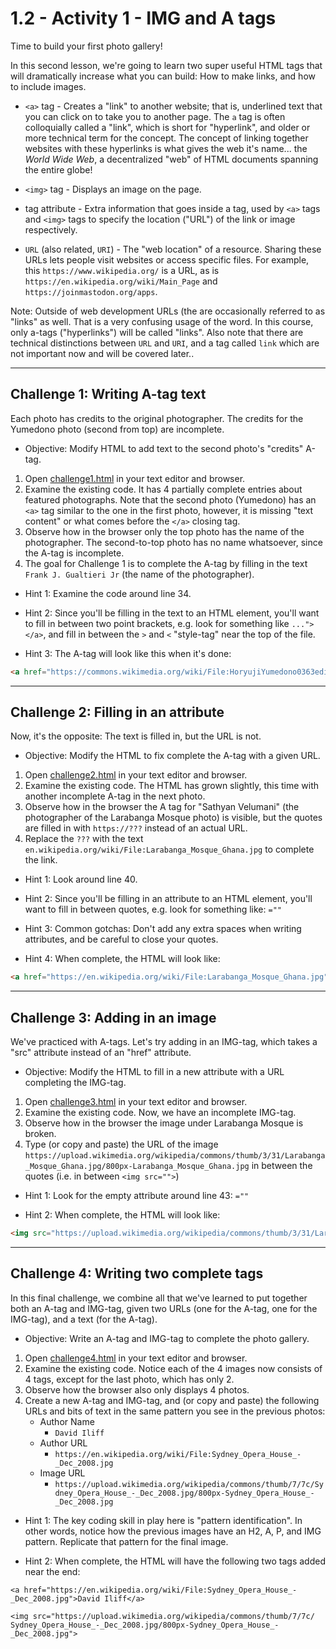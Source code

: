 # 1.2 - Activity 1 - IMG and A tags

Time to build your first photo gallery!

In this second lesson, we're going to learn two super useful HTML tags that
will dramatically increase what you can build: How to make links, and how to
include images.

- `<a>` tag - Creates a "link" to another website; that is, underlined text
  that you can click on to take you to another page. The `a` tag is often
  colloquially called a "link", which is short for "hyperlink", and older or
  more technical term for the concept. The concept of linking together websites
  with these hyperlinks is what gives the web it's name... the *World Wide
  Web*, a decentralized "web" of HTML documents spanning the entire globe!

- `<img>` tag - Displays an image on the page.

- tag attribute - Extra information that goes inside a tag, used by `<a>` tags
  and `<img>` tags to specify the location ("URL") of the link or image respectively.

- `URL` (also related, `URI`) - The "web location" of a resource. Sharing these
  URLs lets people visit websites or access specific files. For example, this
  `https://www.wikipedia.org/` is a URL, as is
  `https://en.wikipedia.org/wiki/Main_Page` and `https://joinmastodon.org/apps`.

Note: Outside of web development URLs (the are occasionally referred to as
"links" as well. That is a very confusing usage of the word. In this course,
only a-tags ("hyperlinks") will be called "links". Also note that there are
technical distinctions between `URL` and `URI`, and a tag called `link` which
are not important now and will be covered later..

-------------


Challenge 1: Writing A-tag text
----------------------------------

Each photo has credits to the original photographer.  The credits for the
Yumedono photo (second from top) are incomplete.

* Objective: Modify HTML to add text to the second photo's "credits" A-tag.

1. Open [challenge1.html](./challenge1.html) in your text editor and browser.
2. Examine the existing code. It has 4 partially complete entries about
featured photographs. Note that the second photo (Yumedono)
has an `<a>` tag similar to the one in the first photo, however, it is missing
"text content" or what comes before the `</a>` closing tag.
3. Observe how in the browser only the top photo has the name of the
photographer. The second-to-top photo has no name whatsoever, since the A-tag
is incomplete.
4. The goal for Challenge 1 is to complete the A-tag by filling in the text
`Frank J. Gualtieri Jr` (the name of the photographer).

* Hint 1: Examine the code around line 34.

* Hint 2: Since you'll be filling in the text to an HTML element, you'll want
  to fill in between two point brackets, e.g. look for something like `...">
  </a>`, and fill in between the `>` and `<` "style-tag" near the top of the
  file.

* Hint 3: The A-tag will look like this when it's done:

```html
<a href="https://commons.wikimedia.org/wiki/File:HoryujiYumedono0363edit4.jpg">Frank J. Gualtieri Jr</a>
```

-------------


Challenge 2: Filling in an attribute
----------------------------------

Now, it's the opposite: The text is filled in, but the URL is not.

* Objective: Modify the HTML to fix complete the A-tag with a given URL.

1. Open [challenge2.html](./challenge2.html) in your text editor and browser.
2. Examine the existing code. The HTML has grown slightly, this time with
another incomplete A-tag in the next photo.
3. Observe how in the browser the A tag for "Sathyan Velumani" (the
photographer of the Larabanga Mosque photo) is visible, but the quotes are
filled in with `https://???` instead of an actual URL.
4. Replace the `???` with the text
`en.wikipedia.org/wiki/File:Larabanga_Mosque_Ghana.jpg` to complete the
link.

- Hint 1: Look around line 40.

- Hint 2: Since you'll be filling in an attribute to an HTML element, you'll
  want to fill in between quotes, e.g. look for something like: `=""`

- Hint 3: Common gotchas: Don't add any extra spaces when writing attributes,
  and be careful to close your quotes.

- Hint 4: When complete, the HTML will look like:

```html
<a href="https://en.wikipedia.org/wiki/File:Larabanga_Mosque_Ghana.jpg">Sathyan Velumani</a>
```

-------------



Challenge 3: Adding in an image
----------------------------------

We've practiced with A-tags. Let's try adding in an IMG-tag, which takes a
"src" attribute instead of an "href" attribute.

* Objective: Modify the HTML to fill in a new attribute with a URL completing
  the IMG-tag.

1. Open [challenge3.html](./challenge3.html) in your text editor and browser.
2. Examine the existing code. Now, we have an incomplete IMG-tag.
3. Observe how in the browser the image under Larabanga Mosque is broken.
4. Type (or copy and paste) the URL of the image
`https://upload.wikimedia.org/wikipedia/commons/thumb/3/31/Larabanga_Mosque_Ghana.jpg/800px-Larabanga_Mosque_Ghana.jpg`
in between the quotes (i.e. in between `<img src="">`)

- Hint 1: Look for the empty attribute around line 43: `=""`

- Hint 2: When complete, the HTML will look like:

```html
<img src="https://upload.wikimedia.org/wikipedia/commons/thumb/3/31/Larabanga_Mosque_Ghana.jpg/800px-Larabanga_Mosque_Ghana.jpg">
```

-------------


Challenge 4: Writing two complete tags
----------------------------------

In this final challenge, we combine all that we've learned to put together both
an A-tag and IMG-tag, given two URLs (one for the A-tag, one for the IMG-tag),
and a text (for the A-tag).

* Objective: Write an A-tag and IMG-tag to complete the photo gallery.

1. Open [challenge4.html](./challenge4.html) in your text editor and browser.
2. Examine the existing code. Notice each of the 4 images now consists of 4
tags, except for the last photo, which has only 2.
3. Observe how the browser also only displays 4 photos.
4. Create a new A-tag and IMG-tag, and  (or copy and paste) the following URLs
and bits of text in the same pattern you see in the previous photos:
    * Author Name
        * `David Iliff`
    * Author URL
        * `https://en.wikipedia.org/wiki/File:Sydney_Opera_House_-_Dec_2008.jpg`
    * Image URL
        * `https://upload.wikimedia.org/wikipedia/commons/thumb/7/7c/Sydney_Opera_House_-_Dec_2008.jpg/800px-Sydney_Opera_House_-_Dec_2008.jpg`

- Hint 1: The key coding skill in play here is "pattern identification". In
  other words, notice how the previous images have an H2, A, P, and IMG
  pattern. Replicate that pattern for the final image.

- Hint 2: When complete, the HTML will have the following two tags added near
  the end:

```
<a href="https://en.wikipedia.org/wiki/File:Sydney_Opera_House_-_Dec_2008.jpg">David Iliff</a>
```

```
<img src="https://upload.wikimedia.org/wikipedia/commons/thumb/7/7c/
Sydney_Opera_House_-_Dec_2008.jpg/800px-Sydney_Opera_House_-_Dec_2008.jpg">
```

